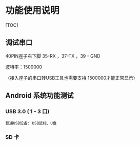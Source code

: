 # 功能使用说明

[TOC]

## 调试串口

40PIN座子右下脚 35-RX ，37-TX  ，39 - GND

波特率：1500000 

（接入座子的串口转USB工具也需要支持 1500000才能正常显示）



## Android 系统功能测试



### USB 3.0 ( 1 - 3 口)

```
普通USB设备: USB鼠标、U盘
```



### SD 卡

